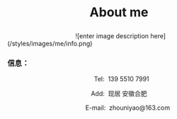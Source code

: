 <h1><p align="center">About me</p></h1>

<p>&nbsp;&nbsp;&nbsp;&nbsp;&nbsp;&nbsp;&nbsp;&nbsp;&nbsp;&nbsp;&nbsp;&nbsp;&nbsp;&nbsp;&nbsp;&nbsp;&nbsp;&nbsp;&nbsp;&nbsp;&nbsp;&nbsp;&nbsp;&nbsp;&nbsp;&nbsp;&nbsp;&nbsp;&nbsp;&nbsp;&nbsp;&nbsp;&nbsp;&nbsp;&nbsp;&nbsp;&nbsp;&nbsp;&nbsp;![enter image description here](/styles/images/me/info.png) <h3>信息：</h3></p>
<p align="center">&nbsp;&nbsp;&nbsp;Tel:&nbsp;&nbsp;139 5510 7991</p>
<p align="center">Add:&nbsp;&nbsp;现居 安徽合肥</p>
<p align="center">&nbsp;&nbsp;&nbsp;&nbsp;&nbsp;&nbsp;&nbsp;&nbsp;&nbsp;&nbsp;E-mail:&nbsp;&nbsp;zhouniyao@163.com</p>
